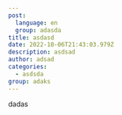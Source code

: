 ```yaml
---
post:
  language: en
  group: adasda
title: asdasd
date: 2022-10-06T21:43:03.979Z
description: asdsad
author: adsad
categories:
  - asdsda
group: adaks
---
```

dadas